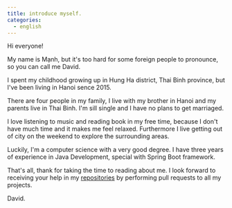 ```yaml
---
title: introduce myself.
categories:
  - english
---
```


Hi everyone!

My name is Mạnh, but it's too hard for some foreign people to pronounce, so you can call me David.

I spent my childhood growing up in Hung Ha district, Thai Binh province, but I've been living in Hanoi sence 2015.

There are four people in my family, I live with my brother in Hanoi and my parents live in Thai Binh. I'm sill single and I have no plans to get marriaged.

I love listening to music and reading book in my free time, because I don't have much time and it makes me feel relaxed. Furthermore I live getting out of city on the weekend to explore the surrounding areas.

Luckily, I'm a computer science with a very good degree. I have three years of experience in Java Development, special with Spring Boot framework.

That's all, thank for taking the time to reading about me. I look forward to receiving your help in my [repositories](https://github.com/manhcntt21) by performing pull requests to all my projects.

David.
